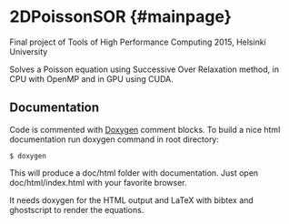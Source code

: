2DPoissonSOR	{#mainpage}
============

Final project of Tools of High Performance Computing 2015, Helsinki University

Solves a Poisson equation using Successive Over Relaxation method, in CPU
with OpenMP and in GPU using CUDA.


Documentation
-------------

Code is commented with <a href="http://www.doxygen.org">Doxygen</a> comment
blocks. To build a nice html documentation run doxygen command in root
directory:

	$ doxygen

This will produce a doc/html folder with documentation. Just open
doc/html/index.html with your favorite browser.

It needs doxygen for the HTML output and LaTeX with bibtex and ghostscript to
render the equations.
